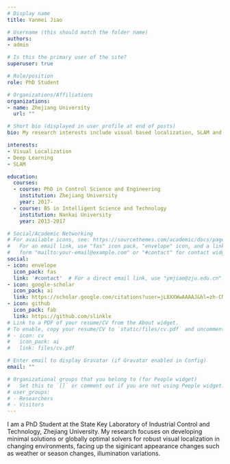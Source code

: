 ```yaml
---
# Display name
title: Yanmei Jiao

# Username (this should match the folder name)
authors:
- admin

# Is this the primary user of the site?
superuser: true

# Role/position
role: PhD Student

# Organizations/Affiliations
organizations:
- name: Zhejiang University
  url: ""

# Short bio (displayed in user profile at end of posts)
bio: My research interests include visual based localization, SLAM and deep learning.

interests:
- Visual Localization
- Deep Learning
- SLAM

education:
  courses:
  - course: PhD in Control Science and Engineering
    institution: Zhejiang University
    year: 2017-
  - course: BS in Intelligent Science and Technology
    institution: Nankai University
    year: 2013-2017

# Social/Academic Networking
# For available icons, see: https://sourcethemes.com/academic/docs/page-builder/#icons
#   For an email link, use "fas" icon pack, "envelope" icon, and a link in the
#   form "mailto:your-email@example.com" or "#contact" for contact widget.
social:
- icon: envelope
  icon_pack: fas
  link: '#contact'  # For a direct email link, use "ymjiao@zju.edu.cn".
- icon: google-scholar
  icon_pack: ai
  link: https://scholar.google.com/citations?user=jL8XXWwAAAAJ&hl=zh-CN&oi=sra
- icon: github
  icon_pack: fab
  link: https://github.com/slinkle
# Link to a PDF of your resume/CV from the About widget.
# To enable, copy your resume/CV to `static/files/cv.pdf` and uncomment the lines below.
# - icon: cv
#   icon_pack: ai
#   link: files/cv.pdf

# Enter email to display Gravatar (if Gravatar enabled in Config)
email: ""

# Organizational groups that you belong to (for People widget)
#   Set this to `[]` or comment out if you are not using People widget.
# user_groups:
# - Researchers
# - Visitors
---
```


I am a PhD Student at the State Key Laboratory of Industrial Control and Technology, Zhejiang University. My research focuses on developing minimal solutions or globally optimal solvers for robust visual localization in changing environments, facing up the siginicant appearance changes such as weather or season changes, illumination variations.
